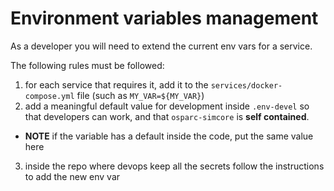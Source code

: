 # Environment variables management

As a developer you will need to extend the current env vars for a service.

The following rules must be followed:

1. for each service that requires it, add it to the `services/docker-compose.yml` file (such as `MY_VAR=${MY_VAR}`)
2. add a meaningful default value for development inside `.env-devel` so that developers can work, and that `osparc-simcore` is **self contained**.
  - **NOTE** if the variable has a default inside the code, put the same value here
3. inside the repo where devops keep all the secrets follow the instructions to add the new env var
